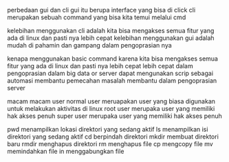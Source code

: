 perbedaan gui dan cli
gui itu berupa interface yang bisa di click
cli merupakan sebuah command yang bisa kita temui melalui cmd

kelebihan menggunakan cli adalah kita bisa mengakses semua fitur yang ada di linux dan pasti nya lebih cepat
kelebihan menggunakan gui adalah mudah di pahamin dan gampang dalam pengoprasian nya

kenapa menggunakan basic command
karena kita bisa mengakses semua fitur yang ada di linux dan pasti nya lebih cepat
lebih cepat dalam pengoprasian dalam big data or server
dapat mengunakan scrip sebagai automasi
membantu pemecahan masalah
membantu dalam pengoprasian server

macam macam user
normal user
meruapakan user yang biasa digunakan untuk melakukan aktivitas di linux
root user
merupaka user yang memiliki hak akses penuh
super user
merupaka user yang memiliki hak akses penuh

pwd
menampilkan lokasi direktori yang sedang aktif
ls
menampilkan isi direktori yang sedang aktif
cd
berpindah direktori
mkdir
membuat direktori baru
rmdir
menghapus direktori
rm
menghapus file
cp
mengcopy file
mv
memindahkan file
in
menggabungkan file
